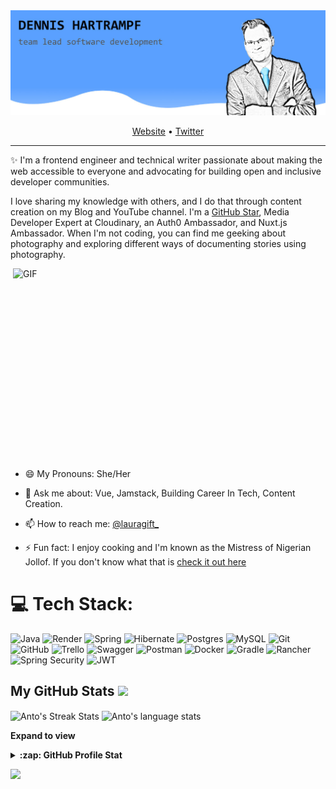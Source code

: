 <img src="https://raw.githubusercontent.com/DennisHartrampf/DennisHartrampf/master/img/header.jpg" alt="Image showing Dennis Hartrampf, team lead software development">

<p align="center">
  <a href="https://www.giftegwuenu.dev">Website</a> •
  <a href="https://twitter.com/lauragift_">Twitter</a>
</p>

 <!-- About section -->

---
✨ I'm a frontend engineer and technical writer passionate about making the web accessible to everyone and advocating for building open and inclusive developer communities. 

I love sharing my knowledge with others, and I do that through content creation on my Blog and YouTube channel. I'm a [GitHub Star](https://stars.github.com/profiles/lauragift21/), Media Developer Expert at Cloudinary, an Auth0 Ambassador, and Nuxt.js Ambassador. When I'm not coding, you can find me geeking about photography and exploring different ways of documenting stories using photography.


<!-- code gif-->
<img align="right" alt="GIF" src="./code.gif" width="500" height="320" />

- 😄 My Pronouns: She/Her   

- 💬 Ask me about: Vue, Jamstack, Building Career In Tech, Content Creation.

- 📫 How to reach me: [@lauragift_](https://twitter.com/lauragift_)

- ⚡ Fun fact: I enjoy cooking and I'm known as the Mistress of Nigerian Jollof. If you don't know what that is [check it out here](https://www.youtube.com/watch?v=kQs5lX91h98)

<!-- About section: END -->


<!-- Conecct section -->

# 💻 Tech Stack:
![Java](https://img.shields.io/badge/java-%23ED8B00.svg?style=flat&logo=openjdk&logoColor=white) ![Render](https://img.shields.io/badge/Render-%46E3B7.svg?style=flat&logo=render&logoColor=white) ![Spring](https://img.shields.io/badge/spring-%236DB33F.svg?style=flat&logo=spring&logoColor=white) 
![Hibernate](https://img.shields.io/badge/Hibernate-59666C?style=flat&logo=Hibernate&logoColor=white) ![Postgres](https://img.shields.io/badge/postgres-%23316192.svg?style=flat&logo=postgresql&logoColor=white) ![MySQL](https://img.shields.io/badge/mysql-4479A1.svg?style=flat&logo=mysql&logoColor=white) 
![Git](https://img.shields.io/badge/git-%23F05033.svg?style=flat&logo=git&logoColor=white) ![GitHub](https://img.shields.io/badge/github-%23121011.svg?style=flat&logo=github&logoColor=white) ![Trello](https://img.shields.io/badge/Trello-%23026AA7.svg?style=flat&logo=Trello&logoColor=white) 
![Swagger](https://img.shields.io/badge/-Swagger-%23Clojure?style=flat&logo=swagger&logoColor=white) ![Postman](https://img.shields.io/badge/Postman-FF6C37?style=flat&logo=postman&logoColor=white) ![Docker](https://img.shields.io/badge/docker-%230db7ed.svg?style=flat&logo=docker&logoColor=white) 
![Gradle](https://img.shields.io/badge/Gradle-02303A.svg?style=flat&logo=Gradle&logoColor=white) ![Rancher](https://img.shields.io/badge/rancher-%230075A8.svg?style=flat&logo=rancher&logoColor=white) ![Spring Security](https://img.shields.io/badge/Spring%20Security-%2346a32b?style=flat&logo=Spring-Security&logoColor=white)
![JWT](https://img.shields.io/badge/JWT-black?style=flat&logo=JSON%20web%20tokens)


##  My GitHub Stats <img src = "https://i.pinimg.com/originals/65/c4/f4/65c4f452571be1261e9c623f7da488ac.gif" width = 35px> 
<div>
  <img align="center" src="https://github-readme-streak-stats.herokuapp.com/?user=AntoCant" alt="Anto's Streak Stats" />
  <img align="center" src="https://github-readme-stats.vercel.app/api/top-langs?username=AntoCant&langs_count=10&show_icons=true&locale=en&layout=compact&theme=light" alt="Anto's language stats" height="192px" width="500px"/>
</div>

**Expand to view**
<details>
  <summary><b>:zap: GitHub Profile Stat</b></summary>
  <img src="https://github-readme-stats.anuraghazra1.vercel.app/api?username=AntoCant&show_icons=true" />
</details>




[![](https://visitcount.itsvg.in/api?id=AntoCant&icon=2&color=12)](https://visitcount.itsvg.in)

<!-- Proudly created with GPRM ( https://gprm.itsvg.in ) -->
